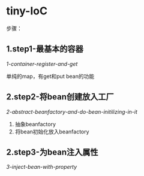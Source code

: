 tiny-IoC
=====

步骤：

## 1.step1-最基本的容器
*1-container-register-and-get*

单纯的map，有get和put bean的功能


## 2.step2-将bean创建放入工厂
*2-abstract-beanfactory-and-do-bean-initilizing-in-it*

1. 抽象beanfactory
2. 将bean初始化放入beanfactory
	
## 2.step3-为bean注入属性
*3-inject-bean-with-property*